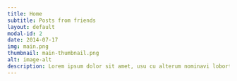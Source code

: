 ```yaml
---
title: Home
subtitle: Posts from friends
layout: default
modal-id: 2
date: 2014-07-17
img: main.png
thumbnail: main-thumbnail.png
alt: image-alt
description: Lorem ipsum dolor sit amet, usu cu alterum nominavi lobortis. At duo novum diceret. Tantas apeirian vix et, usu sanctus postulant inciderint ut, populo diceret necessitatibus in vim. Cu eum dicam feugiat noluisse.
---
```

